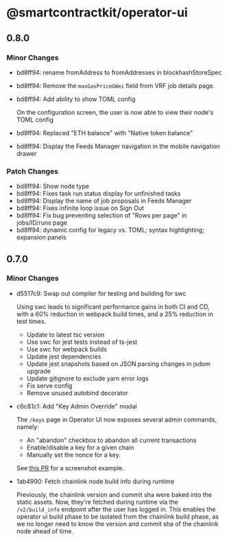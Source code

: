 # @smartcontractkit/operator-ui

## 0.8.0

### Minor Changes

- bd8ff94: rename fromAddress to fromAddresses in blockhashStoreSpec
- bd8ff94: Remove the `maxGasPriceGWei` field from VRF job details page.
- bd8ff94: Add ability to show TOML config

  On the configuration screen, the user is now able to view their node's TOML config

- bd8ff94: Replaced "ETH balance" with "Native token balance"
- bd8ff94: Display the Feeds Manager navigation in the mobile navigation drawer

### Patch Changes

- bd8ff94: Show node type
- bd8ff94: Fixes task run status display for unfinished tasks
- bd8ff94: Display the name of job proposals in Feeds Manager
- bd8ff94: Fixes infinite loop issue on Sign Out
- bd8ff94: Fix bug preventing selection of "Rows per page" in jobs/ID/runs page
- bd8ff94: dynamic config for legacy vs. TOML; syntax highlighting; expansion panels

## 0.7.0

### Minor Changes

- d5517c9: Swap out compiler for testing and building for swc

  Using swc leads to significant performance gains in both CI and CD, with a 60% reduction in webpack build times, and a 25% reduction in test times.

  - Update to latest tsc version
  - Use swc for jest tests instead of ts-jest
  - Use swc for webpack builds
  - Update jest dependencies
  - Update jest snapshots based on JSON parsing changes in jsdom upgrade
  - Update gitignore to exclude yarn error logs
  - Fix serve config
  - Remove unused autobind decorator

- c6c81c1: Add "Key Admin Override" modal

  The `/keys` page in Operator UI now exposes several admin commands, namely:

  - An "abandon" checkbox to abandon all current transactions
  - Enable/disable a key for a given chain
  - Manually set the nonce for a key.

  See [this PR](https://github.com/smartcontractkit/chainlink/pull/7406) for a screenshot example.

- 1ab4990: Fetch chainlink node build info during runtime

  Previously, the chainlink version and commit sha were baked into the static assets. Now, they're fetched during runtime via the `/v2/build_info` endpoint after the user has logged in. This enables the operator ui build phase to be isolated from the chainlink build phase, as we no longer need to know the version and commit sha of the chainlink node ahead of time.
